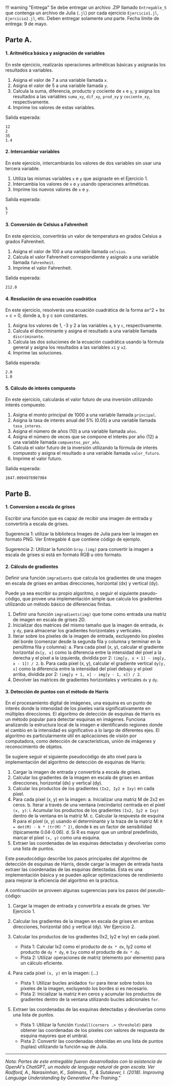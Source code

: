 !!! warning "Entrega"
    Se debe entregar un archivo .ZIP llamado `Entregable_5` que contenga un archivo de Julia (`.jl`) por cada ejercicio `Ejercicio1.jl`, `Ejercicio2.jl`, etc. Deben entregar solamente *una* parte. Fecha límite de entrega: 9 de mayo.

## Parte A.


#### 1. Aritmética básica y asignación de variables

En este ejercicio, realizarás operaciones aritméticas básicas y asignarás los resultados a variables.

1. Asigna el valor de 7 a una variable llamada `x`.
2. Asigna el valor de 5 a una variable llamada `y`.
3. Calcula la suma, diferencia, producto y cociente de `x` e `y`, y asigna los resultados a las variables `suma_xy`, `dif_xy`, `prod_xy` y `cociente_xy`, respectivamente.
4. Imprime los valores de estas variables.

Salida esperada:
```
12
2
35
1.4
```

#### 2. Intercambiar variables

En este ejercicio, intercambiarás los valores de dos variables sin usar una tercera variable.

1. Utiliza las mismas variables `x` e `y` que asignaste en el Ejercicio 1.
2. Intercambia los valores de `x` e `y` usando operaciones aritméticas.
3. Imprime los nuevos valores de `x` e `y`.

Salida esperada:
```
5
7
```

#### 3. Conversión de Celsius a Fahrenheit

En este ejercicio, convertirás un valor de temperatura en grados Celsius a grados Fahrenheit.

1. Asigna el valor de 100 a una variable llamada `celsius`.
2. Calcula el valor Fahrenheit correspondiente y asígnalo a una variable llamada `fahrenheit`.
3. Imprime el valor Fahrenheit.

Salida esperada:
```
212.0
```

#### 4. Resolución de una ecuación cuadrática

En este ejercicio, resolverás una ecuación cuadrática de la forma ax^2 + bx + c = 0, donde a, b y c son constantes.

1. Asigna los valores de 1, -3 y 2 a las variables `a`, `b` y `c`, respectivamente.
2. Calcula el discriminante y asigna el resultado a una variable llamada `discriminante`.
3. Calcula las dos soluciones de la ecuación cuadrática usando la fórmula general y asigna los resultados a las variables `x1` y `x2`.
4. Imprime las soluciones.

Salida esperada:
```
2.0
1.0
```

#### 5. Cálculo de interés compuesto

En este ejercicio, calcularás el valor futuro de una inversión utilizando interés compuesto.

1. Asigna el monto principal de 1000 a una variable llamada `principal`.
2. Asigna la tasa de interés anual del 5% (0.05) a una variable llamada `tasa_interes`.
3. Asigna el número de años (10) a una variable llamada `años`.
4. Asigna el número de veces que se compone el interés por año (12) a una variable llamada `compuestos_por_año`.
5. Calcula el valor futuro de la inversión utilizando la fórmula de interés compuesto y asigna el resultado a una variable llamada `valor_futuro`.
6. Imprime el valor futuro.

Salida esperada:
```
1647.0094976907984
```

## Parte B.

#### 1. Conversion a escala de grises

Escribir una función que es capaz de recibir una imagen de entrada y convertirla a escala de grises.

Sugerencia 1: utilizar la biblioteca Images de Julia para leer la imagen en formato PNG. Ver Entregable 4 que contiene código de ejemplo.

Sugerencia 2: Utilizar la función `Gray.(img)` para convertir la imagen a escala de grises si está en formato RGB u otro formato.

#### 2. Cálculo de gradientes

Definir una función `imgradients` que calcula los gradientes de una imagen en escala de grises en ambas direcciones, horizontal (dx) y vertical (dy).

Puede ya sea escribir su propio algoritmo, o seguir el siguiente pseudo-código, que provee una implementación simple que calcula los gradientes
utilizando un método básico de diferencias finitas.

1. Definir una función `imgradients(img)` que tome como entrada una matriz de imagen en escala de grises 2D.
2. Inicializar dos matrices del mismo tamaño que la imagen de entrada, `dx` y `dy`, para almacenar los gradientes horizontales y verticales.
3. Iterar sobre los píxeles de la imagen de entrada, excluyendo los píxeles del borde (comenzar desde la segunda fila y columna y terminar en la penúltima fila y columna):
   a. Para cada píxel (x, y), calcular el gradiente horizontal `dx[y, x]` como la diferencia entre la intensidad del píxel a la derecha y el píxel a la izquierda, dividida por 2: `(img[y, x + 1] - img[y, x - 1]) / 2`.
   b. Para cada píxel (x, y), calcular el gradiente vertical `dy[y, x]` como la diferencia entre la intensidad del píxel debajo y el píxel arriba, dividida por 2: `(img[y + 1, x] - img[y - 1, x]) / 2`.
4. Devolver las matrices de gradientes horizontales y verticales `dx` y `dy`.

#### 3. Detección de puntos con el método de Harris

En el procesamiento digital de imágenes, una esquina es un punto de interés donde la intensidad de los píxeles varía significativamente en múltiples direcciones. El algoritmo de detección de esquinas de Harris es un método popular para detectar esquinas en imágenes. Funciona analizando la estructura local de la imagen e identificando regiones donde el cambio en la intensidad es significativo a lo largo de diferentes ejes. El algoritmo es particularmente útil en aplicaciones de visión por computadora, como detección de características, unión de imágenes y reconocimiento de objetos.

Se sugiere seguir el siguiente pseudocódigo de alto nivel para la implementación del algoritmo de detección de esquinas de Harris:

1. Cargar la imagen de entrada y convertirla a escala de grises.
2. Calcular los gradientes de la imagen en escala de grises en ambas direcciones, horizontal (dx) y vertical (dy).
3. Calcular los productos de los gradientes `(Ix2, Iy2 e Ixy)` en cada píxel.
4. Para cada píxel (x, y) en la imagen:
   a. Inicializar una matriz M de 2x2 en ceros.
   b. Iterar a través de una ventana (vecindario) centrada en el píxel `(x, y)`:
      i. Acumular los productos de los gradientes `(Ix2, Iy2 e Ixy)` dentro de la ventana en la matriz M.
   c. Calcular la respuesta de esquina R para el píxel (x, y) usando el determinante y la traza de la matriz M: `R = det(M) - k * (tr(M) ^ 2)`, donde k es un factor de sensibilidad (típicamente 0.04-0.06).
   d. Si R es mayor que un umbral predefinido, marcar el píxel `(x, y)` como una esquina.
5. Extraer las coordenadas de las esquinas detectadas y devolverlas como una lista de puntos.

Este pseudocódigo  describe los pasos principales del algoritmo de detección de esquinas de Harris, desde cargar la imagen de entrada hasta extraer las coordenadas de las esquinas detectadas. Esta es una implementación básica y se pueden aplicar optimizaciones de rendimiento para mejorar la eficiencia del algoritmo en la práctica.

A continuación se proveen algunas sugerencias para los pasos del pseudo-código:

1. Cargar la imagen de entrada y convertirla a escala de grises. Ver Ejercicio 1.

2. Calcular los gradientes de la imagen en escala de grises en ambas direcciones, horizontal (dx) y vertical (dy). Ver Ejercicio 2.

3. Calcular los productos de los gradientes (Ix2, Iy2 e Ixy) en cada píxel.
   - Pista 1: Calcular Ix2 como el producto de `dx * dx`, Iy2 como el producto de `dy * dy`, e `Ixy` como el producto de `dx * dy`.
   - Pista 2: Utilizar operaciones de matriz (elemento por elemento) para un cálculo eficiente.

4. Para cada píxel `(x, y)` en la imagen: (...)
   - Pista 1: Utilizar bucles anidados `for` para iterar sobre todos los píxeles de la imagen, excluyendo los bordes si es necesario.
   - Pista 2: Inicializar la matriz `M` en ceros y acumular los productos de gradientes dentro de la ventana utilizando bucles adicionales `for`.

5. Extraer las coordenadas de las esquinas detectadas y devolverlas como una lista de puntos.
   - Pista 1: Utilizar la función `findall(corners .> threshold)` para obtener las coordenadas de los píxeles con valores de respuesta de esquina mayores que el umbral.
   - Pista 2: Convertir las coordenadas obtenidas en una lista de puntos (tuplas) utilizando la función `map` de Julia.

---

*Nota: Partes de este entregable fueron desarrolladas con la asistencia de OpenAI's ChatGPT, un modelo de lenguaje natural de gran escala. Ver Radford, A., Narasimhan, K., Salimans, T., & Sutskever, I. (2018). Improving Language Understanding by Generative Pre-Training."*
